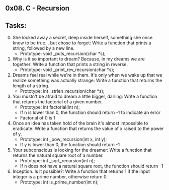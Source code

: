 0x08. C - Recursion
----------------------
## Tasks:
0. She locked away a secret, deep inside herself, something she once knew to be true... but chose to forget: Write a function that prints a string, followed by a new line.
	* Prototype: void _puts_recursion(char *s);
1. Why is it so important to dream? Because, in my dreams we are together: Write a function that prints a string in reverse.
	* Prototype: void _print_rev_recursion(char *s);
2. Dreams feel real while we're in them. It's only when we wake up that we realize something was actually strange: Write a function that returns the length of a string.
	* Prototype: int _strlen_recursion(char *s);
3. You mustn't be afraid to dream a little bigger, darling: Write a function that returns the factorial of a given number.
	* Prototype: int factorial(int n);
	* If n is lower than 0, the function should return -1 to indicate an error
	* Factorial of 0 is 1
4. Once an idea has taken hold of the brain it's almost impossible to eradicate: Write a function that returns the value of x raised to the power of y.
	* Prototype: int _pow_recursion(int x, int y);
	* If y is lower than 0, the function should return -1
5. Your subconscious is looking for the dreamer: Write a function that returns the natural square root of a number.
	* Prototype: int _sqrt_recursion(int n);
	* If n does not have a natural square root, the function should return -1
6. Inception. Is it possible?: Write a function that returns 1 if the input integer is a prime number, otherwise return 0.
	* Prototype: int is_prime_number(int n);

